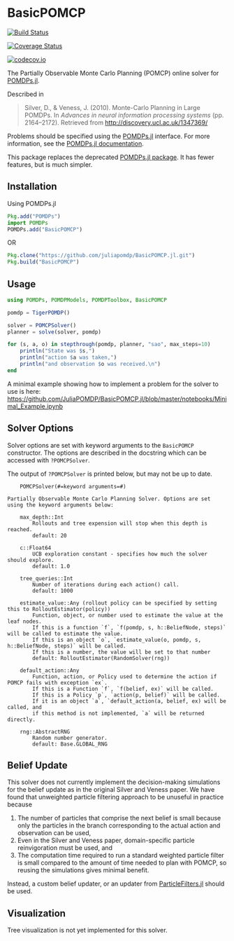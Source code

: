 # BasicPOMCP

[![Build Status](https://travis-ci.org/JuliaPOMDP/BasicPOMCP.jl.svg?branch=master)](https://travis-ci.org/JuliaPOMDP/BasicPOMCP.jl)

[![Coverage Status](https://coveralls.io/repos/JuliaPOMDP/BasicPOMCP.jl/badge.svg?branch=master&service=github)](https://coveralls.io/github/JuliaPOMDP/BasicPOMCP.jl?branch=master)

[![codecov.io](http://codecov.io/github/JuliaPOMDP/BasicPOMCP.jl/coverage.svg?branch=master)](http://codecov.io/github/JuliaPOMDP/BasicPOMCP.jl?branch=master)

The Partially Observable Monte Carlo Planning (POMCP) online solver for [POMDPs.jl](https://github.com/JuliaPOMDP/POMDPs.jl).

Described in

> Silver, D., & Veness, J. (2010). Monte-Carlo Planning in Large POMDPs. In *Advances in neural information processing systems* (pp. 2164–2172). Retrieved from http://discovery.ucl.ac.uk/1347369/

Problems should be specified using the [POMDPs.jl](https://github.com/JuliaPOMDP/POMDPs.jl) interface. For more information, see the [POMDPs.jl documentation](http://juliapomdp.github.io/POMDPs.jl/latest/).

This package replaces the deprecated [POMDPs.jl package](https://github.com/JuliaPOMDP/POMCP.jl). It has fewer features, but is much simpler.

## Installation

Using POMDPs.jl

```julia
Pkg.add("POMDPs")
import POMDPs
POMDPs.add("BasicPOMCP")
```

OR

```julia
Pkg.clone("https://github.com/juliapomdp/BasicPOMCP.jl.git")
Pkg.build("BasicPOMCP")
```

## Usage

```julia
using POMDPs, POMDPModels, POMDPToolbox, BasicPOMCP

pomdp = TigerPOMDP()

solver = POMCPSolver()
planner = solve(solver, pomdp)

for (s, a, o) in stepthrough(pomdp, planner, "sao", max_steps=10)
    println("State was $s,")
    println("action $a was taken,")
    println("and observation $o was received.\n")
end
```

A minimal example showing how to implement a problem for the solver to use is here: https://github.com/JuliaPOMDP/BasicPOMCP.jl/blob/master/notebooks/Minimal_Example.ipynb

## Solver Options

Solver options are set with keyword arguments to the `BasicPOMCP` constructor. The options are described in the docstring which can be accessed with `?POMCPSolver`.

The output of `?POMCPSolver` is printed below, but may not be up to date.

```
    POMCPSolver(#=keyword arguments=#)

Partially Observable Monte Carlo Planning Solver. Options are set using the keyword arguments below:

    max_depth::Int
        Rollouts and tree expension will stop when this depth is reached.
        default: 20

    c::Float64
        UCB exploration constant - specifies how much the solver should explore.
        default: 1.0

    tree_queries::Int
        Number of iterations during each action() call.
        default: 1000

    estimate_value::Any (rollout policy can be specified by setting this to RolloutEstimator(policy))
        Function, object, or number used to estimate the value at the leaf nodes.
        If this is a function `f`, `f(pomdp, s, h::BeliefNode, steps)` will be called to estimate the value.
        If this is an object `o`, `estimate_value(o, pomdp, s, h::BeliefNode, steps)` will be called.
        If this is a number, the value will be set to that number
        default: RolloutEstimator(RandomSolver(rng))

    default_action::Any
        Function, action, or Policy used to determine the action if POMCP fails with exception `ex`.
        If this is a Function `f`, `f(belief, ex)` will be called.
        If this is a Policy `p`, `action(p, belief)` will be called.
        If it is an object `a`, `default_action(a, belief, ex) will be called, and
        if this method is not implemented, `a` will be returned directly.

    rng::AbstractRNG
        Random number generator.
        default: Base.GLOBAL_RNG

```

## Belief Update

This solver does not currently implement the decision-making simulations for the belief update as in the original Silver and Veness paper. We have found that unweighted particle filtering approach to be unuseful in practice because

1. The number of particles that comprise the next belief is small because only the particles in the branch corresponding to the actual action and observation can be used,
2. Even in the Silver and Veness paper, domain-specific particle reinvigoration must be used, and
3. The computation time required to run a standard weighted particle filter is small compared to the amount of time needed to plan with POMCP, so reusing the simulations gives minimal benefit.

Instead, a custom belief updater, or an updater from [ParticleFilters.jl](https://github.com/JuliaPOMDP/ParticleFilters.jl) should be used.

## Visualization

Tree visualization is not yet implemented for this solver.
